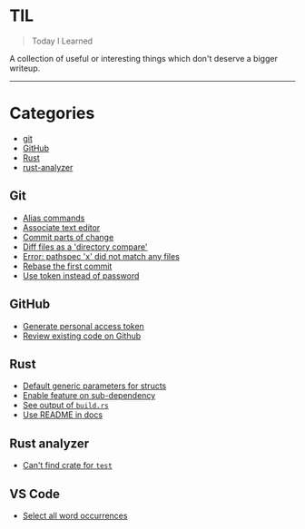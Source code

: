 # TIL

> Today I Learned

A collection of useful or interesting things which don't deserve a bigger writeup.

---

# Categories

- [git](#git)
- [GitHub](#github)
- [Rust](#rust)
- [rust-analyzer](#rust-analyzer)

## Git

- [Alias commands](git/alias-commands.md)
- [Associate text editor](git/associate-text-editor.md)
- [Commit parts of change](git/commit-parts-of-change.md)
- [Diff files as a 'directory compare'](git/diff-as-directory-compare.md)
- [Error: pathspec 'x' did not match any files](git/error-pathspec-not-match-files.md)
- [Rebase the first commit](git/rebase-first-commit.md)
- [Use token instead of password](git/token-instead-password.md)

## GitHub
- [Generate personal access token](github/generate-token.md)
- [Review existing code on Github](github/review-existing-code.md)

## Rust
- [Default generic parameters for structs](rust/default-generic-parameters-structs.md)
- [Enable feature on sub-dependency](rust/enable-feature-sub-dependency.md)
- [See output of `build.rs`](rust/see-output-build-rs.md)
- [Use README in docs](rust/use-readme-in-docs.md)

## Rust analyzer
- [Can't find crate for `test`](rust-analyzer/cant-find-crate-test.md)

## VS Code
- [Select all word occurrences](vscode/select-all-word-occurrences.md)
